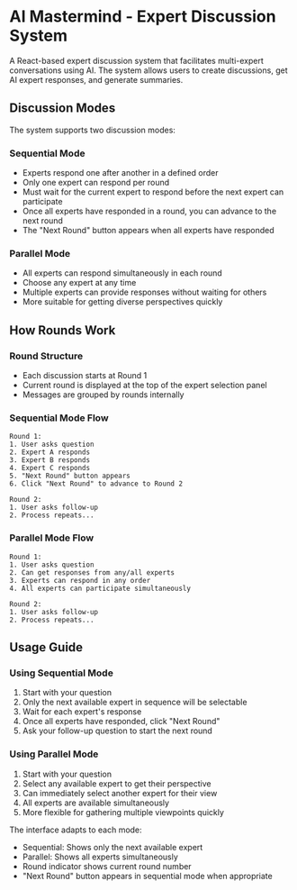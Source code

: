 # AI Mastermind - Expert Discussion System

A React-based expert discussion system that facilitates multi-expert conversations using AI. The system allows users to create discussions, get AI expert responses, and generate summaries.

## Discussion Modes

The system supports two discussion modes:

### Sequential Mode
- Experts respond one after another in a defined order
- Only one expert can respond per round
- Must wait for the current expert to respond before the next expert can participate
- Once all experts have responded in a round, you can advance to the next round
- The "Next Round" button appears when all experts have responded

### Parallel Mode
- All experts can respond simultaneously in each round
- Choose any expert at any time
- Multiple experts can provide responses without waiting for others
- More suitable for getting diverse perspectives quickly

## How Rounds Work

### Round Structure
- Each discussion starts at Round 1
- Current round is displayed at the top of the expert selection panel
- Messages are grouped by rounds internally

### Sequential Mode Flow
```
Round 1:
1. User asks question
2. Expert A responds
3. Expert B responds
4. Expert C responds
5. "Next Round" button appears
6. Click "Next Round" to advance to Round 2

Round 2:
1. User asks follow-up
2. Process repeats...
```

### Parallel Mode Flow
```
Round 1:
1. User asks question
2. Can get responses from any/all experts
3. Experts can respond in any order
4. All experts can participate simultaneously

Round 2:
1. User asks follow-up
2. Process repeats...
```

## Usage Guide

### Using Sequential Mode
1. Start with your question
2. Only the next available expert in sequence will be selectable
3. Wait for each expert's response
4. Once all experts have responded, click "Next Round"
5. Ask your follow-up question to start the next round

### Using Parallel Mode
1. Start with your question
2. Select any available expert to get their perspective
3. Can immediately select another expert for their view
4. All experts are available simultaneously
5. More flexible for gathering multiple viewpoints quickly

The interface adapts to each mode:
- Sequential: Shows only the next available expert
- Parallel: Shows all experts simultaneously
- Round indicator shows current round number
- "Next Round" button appears in sequential mode when appropriate